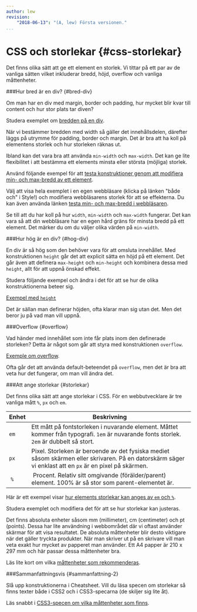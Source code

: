 ```yaml
---
author: lew
revision:
    "2018-06-13": "(A, lew) Första versionen."
...
```

CSS och storlekar {#css-storlekar}
=======================

Det finns olika sätt att ge ett element en storlek. Vi tittar på ett par av de vanliga sätten vilket inkluderar bredd, höjd, overflow och vanliga måttenheter.


###Hur bred är en div? {#bred-div}

Om man har en div med margin, border och padding, hur mycket blir kvar till content och hur stor plats tar diven?

Studera exemplet om [bredden på en div](https://codepen.io/dbwebb/pen/rKYoNZ).  

När vi bestämmer bredden med width så gäller det innehållsdelen, därefter läggs på utrymme för padding, border och margin. Det är bra att ha koll på elementens storlek och hur storleken räknas ut.

Ibland kan det vara bra att använda `min-width` och `max-width`. Det kan ge lite flexibilitet i att bestämma ett elements minsta eller största (möjliga) storlek.

Använd följande exempel för att [testa konstruktioner genom att modifiera min- och max-bredd av ett element](https://codepen.io/dbwebb/pen/qKVLNe).

Välj att visa hela exemplet i en egen webbläsare (klicka på länken "både och" i Style!) och modifiera webbläsarens storlek för att se effekterna. Du kan även använda länken [testa min- och max-bredd i webbläsaren](https://codepen.io/dbwebb/pen/qKVLrW).

Se till att du har koll på hur `width`, `min-width` och `max-width` fungerar. Det kan vara så att din webbläsare har en egen hård gräns för minsta bredd på ett element. Det märker du om du väljer olika värden på `min-width`.



###Hur hög är en div? {#hog-div}

En div är så hög som den behöver vara för att omsluta innehållet. Med konstruktionen `height` går det att explicit sätta en höjd på ett element. Det går även att definera `max-height` och `min-height` och kombinera dessa med `height`, allt för att uppnå önskad effekt.

Studera följande exempel och ändra i det för att se hur de olika konstruktionerna beteer sig.

[Exempel med `height`](https://codepen.io/dbwebb/pen/xzPmqo)

Det är sällan man definerar höjden, ofta klarar man sig utan det. Men det beror ju på vad man vill uppnå.



###Overflow {#overflow}

Vad händer med innehållet som inte får plats inom den definerade storleken? Detta är något som går att styra med konstruktionen `overflow`.

[Exemple om overflow](https://codepen.io/dbwebb/pen/XYzoRO).

Ofta går det att använda default-beteendet på `overflow`, men det är bra att veta hur det fungerar, om man vill ändra det.



###Att ange storlekar {#storlekar}

Det finns olika sätt att ange storlekar i CSS. För en webbutvecklare är tre vanliga mått `%`, `px` och `em`.

| Enhet | Beskrivning |
|-------|-------------|
| `em`  | Ett mått på fontstorleken i nuvarande element. Måttet kommer från typografi. `1em` är nuvarande fonts storlek. `2em` är dubbelt så stort. |
| `px`  | Pixel. Storleken är beroende av det fysiska mediet såsom skärmen eller skrivaren. På en datorskärm säger vi enklast att en `px` är en pixel på skärmen. |
| `%`   | Procent. Relativ sitt omgivande (förälder/parent) element. 100% är så stor som parent-elementet är. |

Här är ett exempel visar [hur elements storlekar kan anges av `em` och `%`](https://codepen.io/dbwebb/pen/RJjEZG).  

Studera exemplet och modifiera det för att se hur storlekar kan justeras.

Det finns absoluta enheter såsom mm (millimeter), cm (centimeter) och pt (points). Dessa har lite användning i webbområdet där vi oftast använder skärmar för att visa resultatet. De absoluta måttenheter blir desto viktigare när det gäller tryckta produkter. När man skriver ut på en skrivare vill man veta exakt hur mycket av papperet man använder. Ett A4 papper är 210 x 297 mm och här passar dessa måttenheter bra.

Läs lite kort om vilka [måttenheter som rekommenderas](http://www.w3.org/Style/Examples/007/units).



###Sammanfattningsvis {#sammanfattning-2}

Slå upp konstruktionerna i Cheatsheet. Vill du läsa specen om storlekar så finns texter både i CSS2 och i CSS3-specarna (de skiljer sig lite åt).

Läs snabbt i [CSS3-specen om vilka måttenheter som finns](http://www.w3.org/TR/css3-values/).
